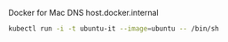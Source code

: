 Docker for Mac
DNS host.docker.internal

```bash
kubectl run -i -t ubuntu-it --image=ubuntu -- /bin/sh
```
